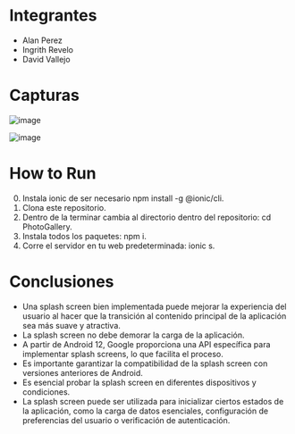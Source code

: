 # Integrantes

- Alan Perez
- Ingrith Revelo
- David Vallejo

# Capturas

![image](https://github.com/DavidPK8/PhotoGallery/assets/127541791/1e60a91c-18d2-4dbd-905b-0c0220c197e9)

![image](https://github.com/DavidPK8/PhotoGallery/assets/127541791/2df68480-d30a-46e1-b55c-c2f53fd1c1b6)

# How to Run

0. Instala ionic de ser necesario npm install -g @ionic/cli.
1. Clona este repositorio.
2. Dentro de la terminar cambia al directorio dentro del repositorio: cd PhotoGallery.
3. Instala todos los paquetes: npm i.
4. Corre el servidor en tu web predeterminada: ionic s.

# Conclusiones

- Una splash screen bien implementada puede mejorar la experiencia del usuario al hacer que la transición al contenido principal de la aplicación sea más suave y atractiva.
- La splash screen no debe demorar la carga de la aplicación.
- A partir de Android 12, Google proporciona una API específica para implementar splash screens, lo que facilita el proceso.
- Es importante garantizar la compatibilidad de la splash screen con versiones anteriores de Android.
- Es esencial probar la splash screen en diferentes dispositivos y condiciones.
- La splash screen puede ser utilizada para inicializar ciertos estados de la aplicación, como la carga de datos esenciales, configuración de preferencias del usuario o verificación de autenticación.
